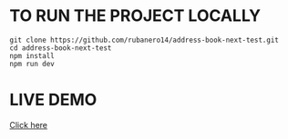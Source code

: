 # TO RUN THE PROJECT LOCALLY

```
git clone https://github.com/rubanero14/address-book-next-test.git
cd address-book-next-test
npm install
npm run dev
```

# LIVE DEMO

[Click here](https://address-book-next-test.vercel.app/)

